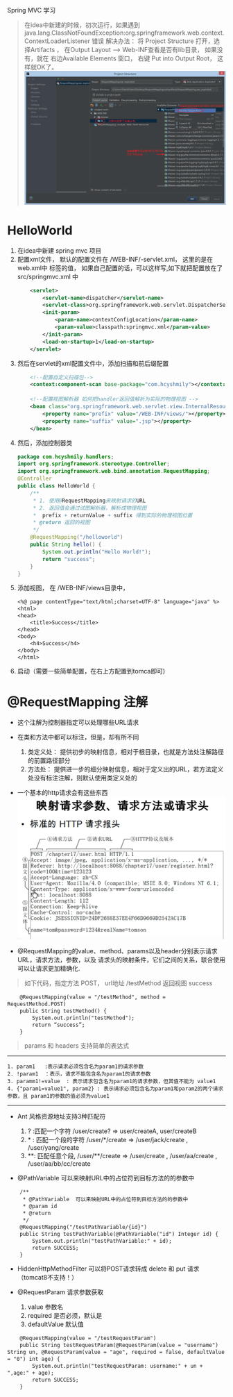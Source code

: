  Spring MVC 学习
> 在idea中新建的时候，初次运行，如果遇到 java.lang.ClassNotFoundException:org.springframework.web.context.ContextLoaderListener 错误
解决办法： 将 Project Structure 打开，选择Artifacts ， 在Output Layout –> Web-INF查看是否有lib目录， 如果没有，就在 右边Available Elements 窗口，
右键 Put into Output Root， 这样就OK了。
![avator](./images/error1.png)

# HelloWorld
1. 在idea中新建 spring mvc 项目
2. 配置xml文件， 默认的配置文件在  /WEB-INF/<servlet-name>-servlet.xml， 这里的<servlet-name>是在 web.xml中
<servlet-name>标签的值， 如果自己配置的话，可以这样写,如下就把配置放在了  src/springmvc.xml 中
    ```xml
        <servlet>
            <servlet-name>dispatcher</servlet-name>
            <servlet-class>org.springframework.web.servlet.DispatcherServlet</servlet-class>
            <init-param>
                <param-name>contextConfigLocation</param-name>
                <param-value>classpath:springmvc.xml</param-value>
            </init-param>
            <load-on-startup>1</load-on-startup>
        </servlet>
    ```
3. 然后在servlet的xml配置文件中，添加扫描和前后缀配置
    ```xml
        <!--配置自定义扫描包-->
        <context:component-scan base-package="com.hcyshmily"></context:component-scan>
    
        <!--配置视图解析器 如何把handler返回值解析为实际的物理视图 -->
        <bean class="org.springframework.web.servlet.view.InternalResourceViewResolver">
            <property name="prefix" value="/WEB-INF/views/"></property>
            <property name="suffix" value=".jsp"></property>
        </bean>
    ```
4. 然后，添加控制器类
    ```java
    package com.hcyshmily.handlers;
    import org.springframework.stereotype.Controller;
    import org.springframework.web.bind.annotation.RequestMapping;
    @Controller
    public class HelloWorld {
        /**
         * 1. 使用@RequestMapping来映射请求的URL
         * 2. 返回值会通过试图解析器，解析成物理视图
         *  prefix + returnValue + suffix 得到实际的物理视图位置
         * @return 返回的视图
         */
        @RequestMapping("/helloworld")
        public String hello() {
            System.out.println("Hello World!");
            return "success";
        }
    }
    ```
5. 添加视图， 在 /WEB-INF/views目录中，
    ```
    <%@ page contentType="text/html;charset=UTF-8" language="java" %>
    <html>
    <head>
        <title>Success</title>
    </head>
    <body>
        <h4>Success</h4>
    </body>
    </html>
    ```
6. 启动（需要一些简单配置，在右上方配置到tomca即可)

# @RequestMapping 注解
 * 这个注解为控制器指定可以处理哪些URL请求
 * 在类和方法中都可以标注，但是，却有所不同
    1. 类定义处： 提供初步的映射信息，相对于根目录，也就是方法处注解路径的前置路径部分
    2. 方法处： 提供进一步的细分映射信息，相对于定义出的URL，若方法定义处没有标注注解，则默认使用类定义处的

 * 一个基本的http请求会有这些东西
![avator](./images/requestHeader.png)

* @RequestMapping的value、method、params以及header分别表示请求URL，请求方法，参数，以及
请求头的映射条件，它们之间的关系，联合使用可以让请求更加精确化.
> 如下代码，指定方法 POST， url地址 /testMethod  返回视图 success
```
    @RequestMapping(value = "/testMethod", method = RequestMethod.POST)
    public String testMethod() {
        System.out.println("testMethod");
        return “success”;
    }
```
> params 和 headers 支持简单的表达式
----
    1. param1   :表示请求必须包含名为param1的请求参数
    2. !param1  ：表示，请求不能包含名为param1的请求参数
    3. paramm1!=value  : 表示请求包含名为param1的请求参数，但其值不能为 value1
    4. {"param1=value1", param2} : 表示请求必须包含名为param1和param2的两个请求参数，且 param1的参数的值必须为value1
----
* Ant 风格资源地址支持3种匹配符
    1. ? :匹配一个字符   /user/create?   => user/createA,  user/createB
    2. \* : 匹配一个段的字符   /user/*/create  => /user/jack/create  , /user/yang/create
    3. \*\*: 匹配任意个段,  /user/**/create  => /user/create   , /user/aa/create , /user/aa/bb/cc/create

* @PathVariable  可以来映射URL中的占位符到目标方法的的参数中
```
    /**
     * @PathVariable  可以来映射URL中的占位符到目标方法的的参数中
     * @param id
     * @return
     */
    @RequestMapping("/testPathVariable/{id}")
    public String testPathVariable(@PathVariable("id") Integer id) {
        System.out.println("testPathVariable:" + id);
        return SUCCESS;
    }
```

* HiddenHttpMethodFilter 可以将POST请求转成 delete 和 put 请求（tomcat8不支持！）

* @RequestParam 请求参数获取
    1. value 参数名
    2. required 是否必须，默认是
    3. defaultValue 默认值
```
    @RequestMapping(value = "/testRequestParam")
    public String testRequestParam(@RequestParam(value = "username") String un, @RequestParam(value = "age", required = false, defaultValue = "0") int age) {
        System.out.println("testRequestParam: username:" + un + ",age:" + age);
        return SUCCESS;
    }
```









 


